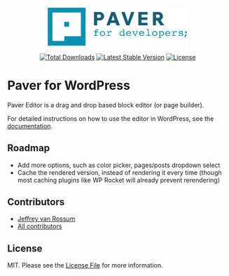 <p align="center"><a href="https://vanrossum.dev" target="_blank"><img src="resources/svgs/logo.svg" width="320" alt="vanrossum.dev Logo"></a></p>

<p align="center">
<a href="https://packagist.org/packages/jeffreyvanrossum/paver-for-wordpress"><img src="https://img.shields.io/packagist/dt/jeffreyvanrossum/paver-for-wordpress" alt="Total Downloads"></a>
<a href="https://packagist.org/packages/jeffreyvanrossum/paver-for-wordpress"><img src="https://img.shields.io/packagist/v/jeffreyvanrossum/paver-for-wordpress" alt="Latest Stable Version"></a>
<a href="https://packagist.org/packages/jeffreyvanrossum/paver-for-wordpress"><img src="https://img.shields.io/packagist/l/jeffreyvanrossum/paver-for-wordpress" alt="License"></a>
</p>

# Paver for WordPress

Paver Editor is a drag and drop based block editor (or page builder).

For detailed instructions on how to use the editor in WordPress, see the [documentation](https://pavereditor.com/docs).

## Roadmap

- Add more options, such as color picker, pages/posts dropdown select
- Cache the rendered version, instead of rendering it every time (though most caching plugins like WP Rocket will already prevent rerendering)

## Contributors
* [Jeffrey van Rossum](https://github.com/jeffreyvr)
* [All contributors](https://github.com/jeffreyvr/paver/graphs/contributors)

## License
MIT. Please see the [License File](/LICENSE) for more information.
